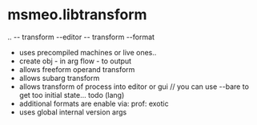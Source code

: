 # msmeo.libtransform
..
-- transform --editor
-- transform --format
- uses precompiled machines or live ones.. 
- create obj - in arg flow - to output
- allows freeform operand transform
- allows subarg transform
- allows transform of process into editor or gui // you can use --bare to get too initial state... todo (lang)
- additional formats are enable via: prof: exotic
- uses global internal version args
